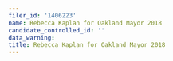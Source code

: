```yaml
---
filer_id: '1406223'
name: Rebecca Kaplan for Oakland Mayor 2018
candidate_controlled_id: ''
data_warning:
title: Rebecca Kaplan for Oakland Mayor 2018
---
```

